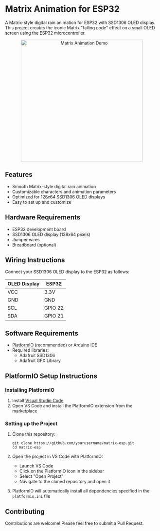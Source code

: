 # Matrix Animation for ESP32

A Matrix-style digital rain animation for ESP32 with SSD1306 OLED display. This project creates the iconic Matrix "falling code" effect on a small OLED screen using the ESP32 microcontroller.

<p align="center">
  <img height="400" src="https://github.com/TheNinza/matrix-esp/blob/main/images/matrix-demo.gif?raw=true" alt="Matrix Animation Demo">
</p>

## Features

- Smooth Matrix-style digital rain animation
- Customizable characters and animation parameters
- Optimized for 128x64 SSD1306 OLED displays
- Easy to set up and customize

## Hardware Requirements

- ESP32 development board
- SSD1306 OLED display (128x64 pixels)
- Jumper wires
- Breadboard (optional)

## Wiring Instructions

Connect your SSD1306 OLED display to the ESP32 as follows:

| OLED Display | ESP32   |
| ------------ | ------- |
| VCC          | 3.3V    |
| GND          | GND     |
| SCL          | GPIO 22 |
| SDA          | GPIO 21 |

## Software Requirements

- [PlatformIO](https://platformio.org/) (recommended) or Arduino IDE
- Required libraries:
  - Adafruit SSD1306
  - Adafruit GFX Library

## PlatformIO Setup Instructions

### Installing PlatformIO

1. Install [Visual Studio Code](https://code.visualstudio.com/)
2. Open VS Code and install the PlatformIO extension from the marketplace

### Setting up the Project

1. Clone this repository:

   ```
   git clone https://github.com/yourusername/matrix-esp.git
   cd matrix-esp
   ```

2. Open the project in VS Code with PlatformIO:

   - Launch VS Code
   - Click on the PlatformIO icon in the sidebar
   - Select "Open Project"
   - Navigate to the cloned repository and open it

3. PlatformIO will automatically install all dependencies specified in the `platformio.ini` file

## Contributing

Contributions are welcome! Please feel free to submit a Pull Request.
